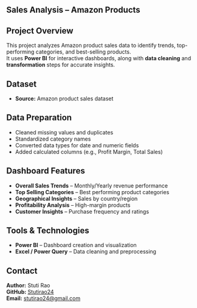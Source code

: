 ## Sales Analysis – Amazon Products

## Project Overview
This project analyzes Amazon product sales data to identify trends, top-performing categories, and best-selling products.  
It uses **Power BI** for interactive dashboards, along with **data cleaning** and **transformation** steps for accurate insights.

## Dataset
- **Source:** Amazon product sales dataset

##  Data Preparation
- Cleaned missing values and duplicates
- Standardized category names
- Converted data types for date and numeric fields
- Added calculated columns (e.g., Profit Margin, Total Sales)

## Dashboard Features
- **Overall Sales Trends** – Monthly/Yearly revenue performance
- **Top Selling Categories** – Best performing product categories
- **Geographical Insights** – Sales by country/region
- **Profitability Analysis** – High-margin products
- **Customer Insights** – Purchase frequency and ratings

## Tools & Technologies
- **Power BI** – Dashboard creation and visualization
- **Excel / Power Query** – Data cleaning and preprocessing

  
## Contact
**Author:** Stuti Rao  
**GitHub:** [Stutirao24](https://github.com/Stutirao24)  
**Email:** stutirao24@gmail.com

